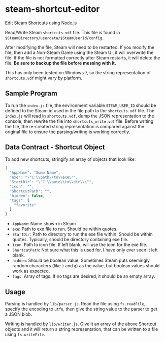# steam-shortcut-editor
Edit Steam Shortcuts using Node.js

Read/Write Steam `shortcuts.vdf` file.
This file is found in `$SteamDirectory/userdata/$SteamUserId/config`.

After modifying the file, Steam will need to be restarted. If you modify the file, then add a Non-Steam Game using the Steam UI, it will overwrite the file. If the file is not formatted correctly after Steam restarts, it will delete the file. **Be sure to backup the file before messing with it.**

This has only been tested on Windows 7, so the string representation of `shortcuts.vdf` might vary by platform.

## Sample Program
To run the `index.js` file, the environment variable `STEAM_USER_ID` should be defined to the Steam id used in the file path to the `shortcuts.vdf` file. The `index.js` will read in `shortcuts.vdf`, dump the JSON representation to the console, then rewrite the file into `shortcuts_write.vdf` file. Before writing the file, the re-created string representation is compared against the original file to ensure the parsing/writing is working correctly.


## Data Contract - Shortcut Object

To add new shortcuts, stringify an array of objects that look like:
```javascript
{
  "AppName": "Some Name",
  "exe": "\"C:\\path\\to\\exe\"",
  "StartDir": "\"C:\\pate\\to\\dir\\\"",
  "icon": "",
  "ShortcutPath": "",
  "hidden": false,
  "tags": [
    "favorite"
  ]
}
```
- `AppName`: Name shown in Steam
- `exe`: Path to exe file to run. Should be within quotes.
- `StartDir`: Path to directory to run the exe file within. Should be within quotes. Typically, should be directory containing exe file.
- `icon`: Path to icon file. If left blank, will use the icon for the exe file.
- `ShortcutPath`: Not sure what this is used for, I have only ever seen it left blank.
- `hidden`: Should be boolean value. Sometimes Steam puts seemingly random characters (like `)` and `g`) as the value, but boolean values should work as expected.
- `tags`: Array of tags. If no tags are desired, it should be an empty array.

## Usage

Parsing is handled by `lib/parser.js`. Read the file using `fs.readFile`, specify the encoding to `utf8`, then give the string value to the parser to get a JSON blob.

Writing is handled by `lib/writer.js`. Give it an array of the above Shortcut objects and it will return a string representation, that can be written to a file using `fs.writeFile`.
